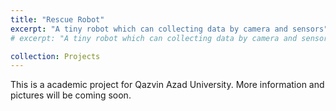 ```yaml
---
title: "Rescue Robot"
excerpt: "A tiny robot which can collecting data by camera and sensors"
# excerpt: "A tiny robot which can collecting data by camera and sensors<br/><img src='/images/500x300.png'>"

collection: Projects
---
```


This is a academic project for Qazvin Azad University.
More information and pictures will be coming soon.
<!--
This is an item in your Projects. It can be have images or nice text. If you name the file .md, it will be parsed as markdown. If you name the file .html, it will be parsed as HTML. 
-->
